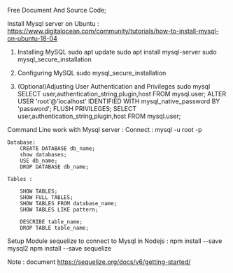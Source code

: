Free Document And Source Code;

Install Mysql server on Ubuntu : https://www.digitalocean.com/community/tutorials/how-to-install-mysql-on-ubuntu-18-04

1.
    Installing MySQL
        sudo apt update
        sudo apt install mysql-server
        sudo mysql_secure_installation

2.
    Configuring MySQL
        sudo mysql_secure_installation

3.
    (Optional)Adjusting User Authentication and Privileges
        sudo mysql
        SELECT user,authentication_string,plugin,host FROM mysql.user;
        ALTER USER 'root'@'localhost' IDENTIFIED WITH mysql_native_password BY 'password';
        FLUSH PRIVILEGES;
        SELECT user,authentication_string,plugin,host FROM mysql.user;

Command Line work with Mysql server :
    Connect :
        mysql -u root -p

    Database:
        CREATE DATABASE db_name;
        show databases;
        USE db_name;
        DROP DATABASE db_name;

    Tables : 

        SHOW TABLES;
        SHOW FULL TABLES;
        SHOW TABLES FROM database_name;
        SHOW TABLES LIKE pattern;

        DESCRIBE table_name;
        DROP TABLE table_name;


Setup Module sequelize to connect to Mysql in Nodejs :
    npm install --save mysql2
    npm install --save sequelize

Note : document https://sequelize.org/docs/v6/getting-started/

